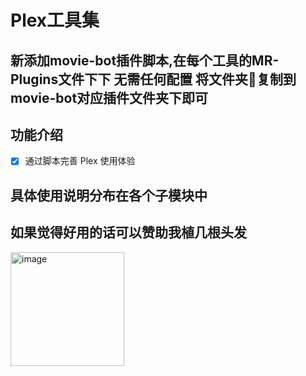 # Plex工具集
## 新添加movie-bot插件脚本,在每个工具的MR-Plugins文件下下 无需任何配置 将文件夹📁复制到movie-bot对应插件文件夹下即可
## 功能介绍
- [x] 通过脚本完善 Plex 使用体验 

## 具体使用说明分布在各个子模块中

## 如果觉得好用的话可以赞助我植几根头发
<img width="182" alt="image" src="https://user-images.githubusercontent.com/18086565/198939511-19d1be54-6e83-4067-bd67-d349d2420a57.png">


